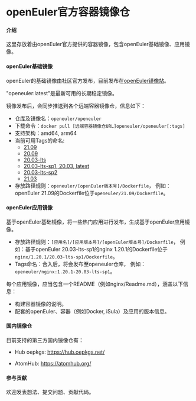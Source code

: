 # openEuler官方容器镜像仓

#### 介绍

这里存放着由openEuler官方提供的容器镜像，包含openEuler基础镜像、应用镜像。


#### openEuler基础镜像

openEuler的基础镜像由社区官方发布，目前发布在[openEuler镜像站](https://repo.openeuler.org)。

"openeuler:latest"是最新可用的长期稳定镜像。

镜像发布后，会同步推送到各个远端容器镜像仓，信息如下：

- 仓库及镜像名：`openeuler/openeuler`
- 下载命令：`docker pull [远端容器镜像仓URL]openeuler/openeuler[:tags]`
- 支持架构：amd64, arm64
- 当前可用Tags的命名: 
	- [21.09](https://repo.openeuler.org/openEuler-21.09/docker_img/)
	- [20.09](https://repo.openeuler.org/openEuler-20.09/docker_img/)
	- [20.03-lts](https://repo.openeuler.org/openEuler-20.03-LTS/)
	- [20.03-lts-sp1, 20.03, latest](https://repo.openeuler.org/openEuler-20.03-LTS-SP1/docker_img/)
	- [20.03-lts-sp2](https://repo.openeuler.org/openEuler-20.03-LTS-SP2/docker_img/)
	- [21.03](https://repo.openeuler.org/openEuler-21.03/docker_img/)
- 存放路径规则：`openeuler/[openEuler版本号]/Dockerfile`，
例如：openEuler 21.09的Dockerfile位于`openeuler/21.09/Dockerfile`。

#### openEuler应用镜像

基于openEuler基础镜像，将一些热门应用进行发布，生成基于openEuler应用镜像。

- 存放路径规则：`[应用名]/[应用版本号]/[openEuler版本号]/Dockerfile`，
例如：基于openEuler 20.03-lts-sp1的nginx 1.20.1的Dockerfile位于`nginx/1.20.1/20.03-lts-sp1/Dockerfile`。
- Tags命名：合入后，将会发布至openeuler仓库，
例如：`openeuler/nginx:1.20.1-20.03-lts-sp1`。

每个应用镜像，应当包含一个README（例如nginx/Readme.md），涵盖以下信息：

- 构建容器镜像的说明。
- 配套的openEuler、容器（例如Docker, iSula）及应用的版本信息。



#### 国内镜像仓

目前支持的第三方国内镜像仓有：

- Hub oepkgs: https://hub.oepkgs.net/

- AtomHub: https://atomhub.org/


#### 参与贡献

欢迎发表想法、提交问题、贡献代码。
